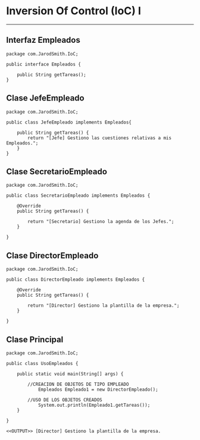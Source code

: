 # Inversion Of Control (IoC) I

---

## Interfaz Empleados

    package com.JarodSmith.IoC;

    public interface Empleados {
    
        public String getTareas();
    }

## Clase JefeEmpleado

    package com.JarodSmith.IoC;

    public class JefeEmpleado implements Empleados{

        public String getTareas() {
            return "[Jefe] Gestiono las cuestiones relativas a mis Empleados.";
        }
    }

## Clase SecretarioEmpleado

    package com.JarodSmith.IoC;

    public class SecretarioEmpleado implements Empleados {

        @Override
        public String getTareas() {
        
            return "[Secretario] Gestiono la agenda de los Jefes.";
        }

    }

## Clase DirectorEmpleado

    package com.JarodSmith.IoC;

    public class DirectorEmpleado implements Empleados {

        @Override
        public String getTareas() {
        
            return "[Director] Gestiono la plantilla de la empresa.";
        }

    }

## Clase Principal

    package com.JarodSmith.IoC;

    public class UsoEmpleados {

        public static void main(String[] args) {
        
            //CREACION DE OBJETOS DE TIPO EMPLEADO
                Empleados Empleado1 = new DirectorEmpleado();
    
            //USO DE LOS OBJETOS CREADOS
                System.out.println(Empleado1.getTareas());
        }

    }

    <<OUTPUT>> [Director] Gestiono la plantilla de la empresa.
